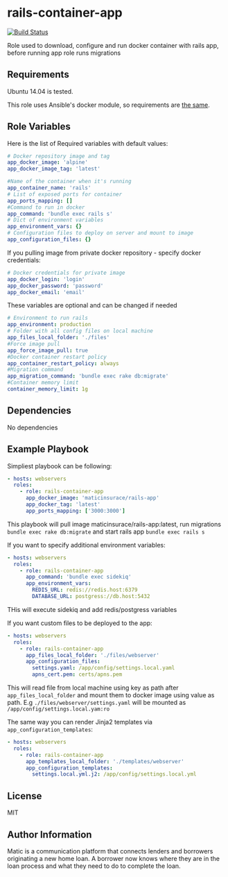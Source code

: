 rails-container-app
=========
[![Build Status](https://travis-ci.org/matic-insurance/ansible-rails-container.svg?branch=master)](https://travis-ci.org/matic-insurance/ansible-rails-container)

Role used to download, configure and run docker container with rails app, before running app role runs migrations

Requirements
------------

Ubuntu 14.04 is tested.

This role uses Ansible's docker module, so requirements are [the same](https://docs.ansible.com/ansible/docker_image_module.html#requirements-on-host-that-executes-module).

Role Variables
--------------

Here is the list of Required variables with default values:
```yaml
# Docker repository image and tag
app_docker_image: 'alpine'
app_docker_image_tag: 'latest'

#Name of the container when it's running
app_container_name: 'rails'
# List of exposed ports for container
app_ports_mapping: []
#Command to run in docker
app_command: 'bundle exec rails s'
# Dict of environment variables
app_environment_vars: {}
# Configuration files to deploy on server and mount to image
app_configuration_files: {}
```
If you pulling image from private docker repository - specify docker credentials:
```yaml
# Docker credentials for private image
app_docker_login: 'login'
app_docker_password: 'password'
app_docker_email: 'email'
```

These variables are optional and can be changed if needed
```yaml
# Environment to run rails
app_environment: production
# Folder with all config files on local machine
app_files_local_folder: './files'
#Force image pull
app_force_image_pull: true
#Docker container restart policy
app_container_restart_policy: always
#Migration command
app_migration_command: 'bundle exec rake db:migrate'
#Container memory limit
container_memory_limit: 1g
```

Dependencies
------------

No dependencies

Example Playbook
----------------

Simpliest playbook can be following:

```yaml
- hosts: webservers
  roles:
    - role: rails-container-app
      app_docker_image: 'maticinsurace/rails-app'
      app_docker_tag: 'latest'
      app_ports_mapping: ['3000:3000']
```
This playbook will pull image maticinsurace/rails-app:latest,
run migrations `bundle exec rake db:migrate` and start rails app `bundle exec rails s`

If you want to specify additional environment variables:
```yaml
- hosts: webservers
  roles:
    - role: rails-container-app
      app_command: 'bundle exec sidekiq'
      app_environment_vars:
        REDIS_URL: redis://redis.host:6379
        DATABASE_URL: postgress://db.host:5432
```
THis will execute sidekiq and add redis/postgress variables

If you want custom files to be deployed to the app:
```yaml
- hosts: webservers
  roles:
    - role: rails-container-app
      app_files_local_folder: './files/webserver'
      app_configuration_files:
        settings.yaml: /app/config/settings.local.yaml
        apns_cert.pem: certs/apns.pem
```
This will read file from local machine using key as path after `app_files_local_folder`
and mount them to docker image using value as path. E.g `./files/webserver/settings.yaml`
will be mounted as `/app/config/settings.local.yam:ro`

The same way you can render Jinja2 templates via `app_configuration_templates`:

```yaml
- hosts: webservers
  roles:
    - role: rails-container-app
      app_templates_local_folder: './templates/webserver'
      app_configuration_templates:
        settings.local.yml.j2: /app/config/settings.local.yml
```

License
-------

MIT

Author Information
------------------

Matic is a communication platform that connects lenders and borrowers originating a new home loan. A borrower now knows where they are in the loan process and what they need to do to complete the loan.
